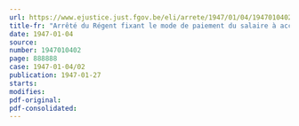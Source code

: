 ```yaml
---
url: https://www.ejustice.just.fgov.be/eli/arrete/1947/01/04/1947010402/justel
title-fr: "Arrêté du Régent fixant le mode de paiement du salaire à accorder pour huit jours fériés pendant l'année 1946, aux ouvriers de l'industrie des articles de voyage, de la sellerie, de la maroquinerie et des équipements militaires"
date: 1947-01-04
source:
number: 1947010402
page: 888888
case: 1947-01-04/02
publication: 1947-01-27
starts:
modifies:
pdf-original:
pdf-consolidated:
---
```


